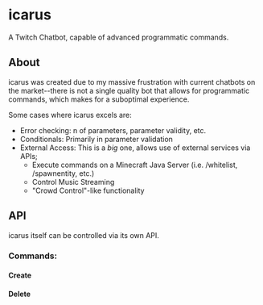 # icarus
A Twitch Chatbot, capable of advanced programmatic commands. 

## About
icarus was created due to my massive frustration with current chatbots on the market--there is not a single quality bot that allows for programmatic commands, which makes for a suboptimal experience.

Some cases where icarus excels are:
- Error checking: n of parameters, parameter validity, etc.
- Conditionals: Primarily in parameter validation
- External Access: This is a *big* one, allows use of external services via APIs;
  - Execute commands on a Minecraft Java Server (i.e. /whitelist, /spawnentity, etc.)
  - Control Music Streaming
  - "Crowd Control"-like functionality

## API
icarus itself can be controlled via its own API.

### Commands:

#### Create

#### Delete


 
    
